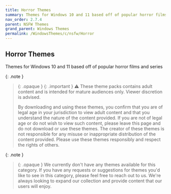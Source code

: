```yaml
---
title: Horror Themes
summary: Themes for Windows 10 and 11 based off of popular horror films and series
nav_order: 2.7.4
parent: NSFW Themes
grand_parent: Windows Themes
permalink: /WindowsThemes/c/nsfw/Horror
---
```


## Horror Themes
Themes for Windows 10 and 11 based off of popular horror films and series

{: .note }
> {: .opaque }
> {: .important }
> ⚠️ These theme packs contains adult content and is intended for mature audiences only. Viewer discretion is advised.
> 
> By downloading and using these themes, you confirm that you are of legal age in your jurisdiction to view adult content and that you understand the nature of the content provided. If you are not of legal age or do not wish to view such content, please leave this page and do not download or use these themes. The creator of these themes is not responsible for any misuse or inappropriate distribution of the content provided. Please use these themes responsibly and respect the rights of others. 

{: .note }
> {: .opaque }
> We currently don't have any themes available for this category. If you have any requests or suggestions for themes you'd like to see in this category, please feel free to reach out to us. We're always looking to expand our collection and provide content that our users will enjoy.
